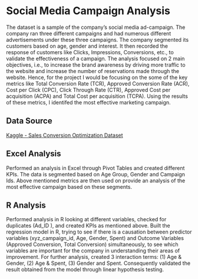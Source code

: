 # Social Media Campaign Analysis

The dataset is a sample of the company’s social media ad-campaign. The company ran three different campaigns and had numerous different advertisements under these three campaigns. The company segmented its customers based on age, gender and interest. It then recorded the response of customers like Clicks, Impressions, Conversions, etc., to validate the effectiveness of a campaign.
The analysis focused on 2 main objectives, i.e., to increase the brand awareness by driving more traffic to the website and increase the number of reservations made through the website. Hence, for the project I would be focusing on the some of the key metrics like Total Conversion Rate (TCR), Approved Conversion Rate (ACR), Cost per Click (CPC), Click Through Rate (CTR), Approved Cost per acquisition (ACPA) and Total Cost per acquisition (TCPA). Using the results of these metrics, I identifed the most effective marketing campaign. 

## Data Source
[Kaggle - Sales Conversion Optimization Dataset](https://www.kaggle.com/loveall/clicks-conversion-tracking)

## Excel Analysis

Performed an analysis in Excel through Pivot Tables and created different KPIs. The data is segmented based on Age Group, Gender and Campaign Ids. Above mentioned metrics are then used on provide an analysis of the most effective campaign based on these segments. 

## R Analysis

Performed analysis in R looking at different variables, checked for duplicates (Ad_ID ), and created KPIs as mentioned above. 
Built the regression model in R, trying to see if there is a causation between predictor variables (xyz_campaign_id, Age, Gender, Spent) and Outcome Variables (Approved Conversion, Total Conversion) simultaneously, to see which variables are important for the company in understanding their areas of improvement. For further analysis,  created 3 interaction terms: (1) Age & Gender, (2) Age & Spent,  (3) Gender and Spent. Consequently validated the result obtained from the model through linear hypothesis testing. 



 
